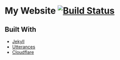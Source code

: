 # My Website [![Build Status](https://travis-ci.org/CorruptComputer/CorruptComputer.GitHub.io.svg?branch=master)](https://travis-ci.org/CorruptComputer/CorruptComputer.GitHub.io)

## Built With

* [Jekyll](https://jekyllrb.com/) 
* [Utterances](https://github.com/utterance/utterances)
* [Cloudflare](https://www.cloudflare.com)
